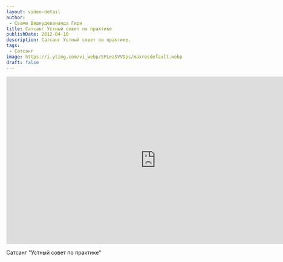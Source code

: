 ```yaml
---
layout: video-detail
author:
 - Свами Вишнудевананда Гири
title: Сатсанг Устный совет по практике
publishDate: 2012-04-10
description: Сатсанг Устный совет по практике. 
tags: 
 - Сатсанг
image: https://i.ytimg.com/vi_webp/SFLeaSVVDps/maxresdefault.webp
draft: false
---
```


<iframe width="790" height="444" src="https://www.youtube.com/embed/SFLeaSVVDps" frameborder="0" allowfullscreen=""></iframe> 

  Сатсанг "Устный совет по практике"

  

 